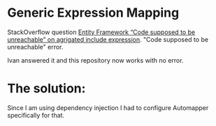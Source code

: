 # Generic Expression Mapping
StackOverflow question [Entity Framework “Code supposed to be unreachable” on agrigated include expression](https://stackoverflow.com/questions/56393236/entity-framework-code-supposed-to-be-unreachable-on-agrigated-include-expressi/56407651#56407651).  "Code supposed to be unreachable" error.

Ivan answered it and this repository now works with no error.

# The solution:

Since I am using dependency injection I had to configure Automapper specifically for that.
